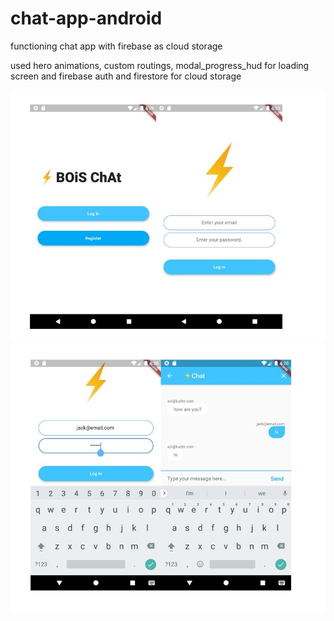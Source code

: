 # chat-app-android
functioning chat app with firebase as cloud storage

used hero animations, custom routings, modal_progress_hud for loading screen and firebase auth and firestore for cloud storage


![Alt text](/ss/ss1.jpg?raw=true "Optional Title")
![Alt text](/ss/ss2.jpg?raw=true "Optional Title")
